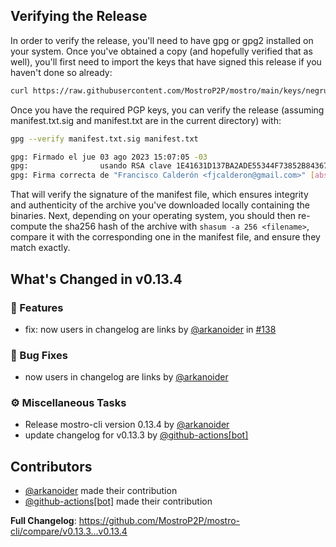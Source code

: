## Verifying the Release
In order to verify the release, you'll need to have gpg or gpg2 installed on your system. Once you've obtained a copy (and hopefully verified that as well), you'll first need to import the keys that have signed this release if you haven't done so already:
```bash
curl https://raw.githubusercontent.com/MostroP2P/mostro/main/keys/negrunch.asc | gpg --import
```
Once you have the required PGP keys, you can verify the release (assuming manifest.txt.sig and manifest.txt are in the current directory) with:
```bash
gpg --verify manifest.txt.sig manifest.txt

gpg: Firmado el jue 03 ago 2023 15:07:05 -03
gpg:                usando RSA clave 1E41631D137BA2ADE55344F73852B843679AD6F0
gpg: Firma correcta de "Francisco Calderón <fjcalderon@gmail.com>" [absoluta]

```
That will verify the signature of the manifest file, which ensures integrity and authenticity of the archive you've downloaded locally containing the binaries. Next, depending on your operating system, you should then re-compute the sha256 hash of the archive with `shasum -a 256 <filename>`, compare it with the corresponding one in the manifest file, and ensure they match exactly.

## What's Changed in v0.13.4

### 🚀 Features


* fix: now users in changelog are links by [@arkanoider](https://github.com/arkanoider) in [#138](https://github.com/MostroP2P/mostro-cli/pull/138)

### 🐛 Bug Fixes


* now users in changelog are links by [@arkanoider](https://github.com/arkanoider)

### ⚙️ Miscellaneous Tasks


* Release mostro-cli version 0.13.4 by [@arkanoider](https://github.com/arkanoider)
* update changelog for v0.13.3 by [@github-actions[bot]](https://github.com/github-actions[bot])

## Contributors
* [@arkanoider](https://github.com/arkanoider) made their contribution
* [@github-actions[bot]](https://github.com/github-actions[bot]) made their contribution

**Full Changelog**: https://github.com/MostroP2P/mostro-cli/compare/v0.13.3...v0.13.4

<!-- generated by git-cliff -->
